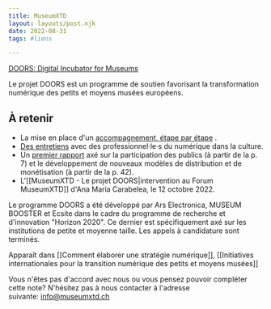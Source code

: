 ```yaml
---
title: MuseumXTD  
layout: layouts/post.njk  
date: 2022-08-31
tags: #liens

---
```

[DOORS: Digital Incubator for Museums](https://ars.electronica.art/doors/en/)

Le projet DOORS est un programme de soutien favorisant la transformation numérique des petits et moyens musées européens. 

## À retenir
- La mise en place d'un [accompagnement, étape par étape](https://ars.electronica.art/doors/en/pilots/) .
- [Des entretiens](https://ars.electronica.art/doors/en/Library/) avec des professionnel·le·s du numérique dans la culture. 
- Un [premier rapport](https://ars.electronica.art/doors/files/2022/05/DOORS-Sparkle-report.pdf) axé sur la participation des publics (à partir de la p. 7) et le développement de nouveaux modèles de distribution et de monétisation (à partir de la p. 42).  
- L'[[MuseumXTD - Le projet DOORS|intervention au Forum MuseumXTD]] d'Ana Maria Carabelea, le 12 octobre 2022. 

Le programme DOORS a été développé par Ars Electronica, MUSEUM BOOSTER et Ecsite dans le cadre du programme de recherche et d'innovation "Horizon 2020". Ce dernier est spécifiquement axé sur les institutions de petite et moyenne taille. Les appels à candidature sont terminés. 

Apparaît dans [[Comment élaborer une stratégie numérique]], [[Initiatives internationales pour la transition numérique des petits et moyens musées]]

Vous n'êtes pas d'accord avec nous ou vous pensez pouvoir compléter cette note? N'hésitez pas à nous contacter à l'adresse suivante: [info@museumxtd.ch](mailto:info@museumxtd.ch)